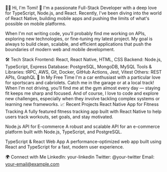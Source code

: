 👨‍💻 Hi, I'm Tomi! 🚀
I'm a passionate Full-Stack Developer with a deep love for TypeScript, Node.js, and React. Recently, I've been diving into the world of React Native, building mobile apps and pushing the limits of what's possible on mobile platforms.

When I'm not writing code, you’ll probably find me working on APIs, exploring new technologies, or fine-tuning my latest project. My goal is always to build clean, scalable, and efficient applications that push the boundaries of modern web and mobile development.

🛠️ Tech Stack
Frontend: React, React Native, HTML, CSS
Backend: Node.js, TypeScript, Express
Database: PostgreSQL, MongoDB, MySQL
Tools & Libraries: tRPC, AWS, Git, Docker, GitHub Actions, Jest, Vitest
Others: REST APIs, GraphQL
🚗 In My Free Time
I'm a car enthusiast with a particular love for sportscars and cabriolets. Catch me in the garage or at a local track!
When I'm not driving, you’ll find me at the gym almost every day — staying fit keeps me sharp and focused.
And of course, I love to code and explore new challenges, especially when they involve tackling complex systems or learning new frameworks.
📈 Recent Projects
React Native App for Fitness Tracking
A fully featured fitness tracking app built with React Native to help users track workouts, set goals, and stay motivated.

Node.js API for E-commerce
A robust and scalable API for an e-commerce platform built with Node.js, TypeScript, and PostgreSQL.

TypeScript & React Web App
A performance-optimized web app built using React and TypeScript for a fast, modern user experience.

🌍 Connect with Me
LinkedIn: your-linkedin
Twitter: @your-twitter
Email: your-email@example.com

